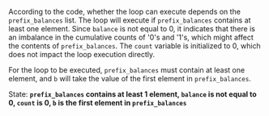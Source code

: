 According to the code, whether the loop can execute depends on the `prefix_balances` list. The loop will execute if `prefix_balances` contains at least one element. Since `balance` is not equal to 0, it indicates that there is an imbalance in the cumulative counts of '0's and '1's, which might affect the contents of `prefix_balances`. The `count` variable is initialized to 0, which does not impact the loop execution directly.

For the loop to be executed, `prefix_balances` must contain at least one element, and `b` will take the value of the first element in `prefix_balances`.

State: **`prefix_balances` contains at least 1 element, `balance` is not equal to 0, `count` is 0, `b` is the first element in `prefix_balances`**